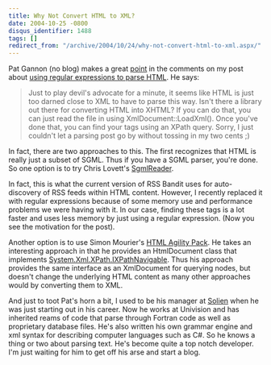 ```yaml
---
title: Why Not Convert HTML to XML?
date: 2004-10-25 -0800
disqus_identifier: 1488
tags: []
redirect_from: "/archive/2004/10/24/why-not-convert-html-to-xml.aspx/"
---
```


Pat Gannon (no blog) makes a great
[point](https://haacked.com/archive/2004/10/25/1471.aspx#1486) in the
comments on my post about [using regular expressions to parse
HTML](https://haacked.com/archive/2004/10/25/1471.aspx). He says:

> Just to play devil's advocate for a minute, it seems like HTML is just
> too darned close to XML to have to parse this way. Isn't there a
> library out there for converting HTML into XHTML? If you can do that,
> you can just read the file in using XmlDocument::LoadXml(). Once
> you've done that, you can find your tags using an XPath query. Sorry,
> I just couldn't let a parsing post go by without tossing in my two
> cents ;)

In fact, there are two approaches to this. The first recognizes that
HTML is really just a subset of SGML. Thus if you have a SGML parser,
you're done. So one option is to try Chris Lovett's
[SgmlReader](http://www.gotdotnet.com/Community/UserSamples/Details.aspx?SampleGuid=B90FDDCE-E60D-43F8-A5C4-C3BD760564BC).

In fact, this is what the current version of RSS Bandit uses for
auto-discovery of RSS feeds within HTML content. However, I recently
replaced it with regular expressions because of some memory use and
performance problems we were having with it. In our case, finding these
tags is a lot faster and uses less memory by just using a regular
expression. (Now you see the motivation for the post).

Another option is to use Simon Mourier's [HTML Agility
Pack](http://blogs.msdn.com/smourier/archive/2003/06/04/8265.aspx). He
takes an interesting approach in that he provides an HtmlDocument class
that implements
[System.Xml.XPath.IXPathNavigable](http://msdn.microsoft.com/library/default.asp?url=/library/en-us/cpref/html/frlrfsystemxmlxpathixpathnavigableclasstopic.asp).
Thus his approach provides the same interface as an XmlDocument for
querying nodes, but doesn't change the underlying HTML content as many
other approaches would by converting them to XML.

And just to toot Pat's horn a bit, I used to be his manager at
[Solien](http://www.solien.com/) when he was just starting out in his
career. Now he works at Univision and has inherited reams of code that
parse through Fortran code as well as proprietary database files. He's
also written his own grammar engine and xml syntax for describing
computer languages such as C\#. So he knows a thing or two about parsing
text. He's become quite a top notch developer. I'm just waiting for him
to get off his arse and start a blog.

